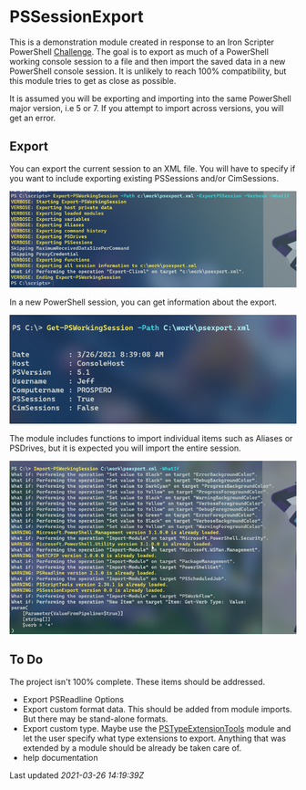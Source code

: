 # PSSessionExport

This is a demonstration module created in response to an Iron Scripter PowerShell [Challenge](https://ironscripter.us/a-powershell-session-challenge-2/). The goal is to export as much of a PowerShell working console session to a file and then import the saved data in a new PowerShell console session. It is unlikely to reach 100% compatibility, but this module tries to get as close as possible.

It is assumed you will be exporting and importing into the same PowerShell major version, i.e 5 or 7. If you attempt to import across versions, you will get an error.

## Export

You can export the current session to an XML file. You will have to specify if you want to include exporting existing PSSessions and/or CimSessions.

![Export session](images/export.png)

In a new PowerShell session, you can get information about the export.

![Get export information](images/get.png)

The module includes functions to import individual items such as Aliases or PSDrives, but it is expected you will import the entire session.

![Import a session](images/import.png)

## To Do

The project isn't 100% complete. These items should be addressed.

- Export PSReadline Options
- Export custom format data. This should be added from module imports. But there may be stand-alone formats.
- Export custom type. Maybe use the [PSTypeExtensionTools](https://github.com/jdhitsolutions/PSTypeExtensionTools) module and let the user specify what type extensions to export. Anything that was extended by a module should be already be taken care of.
- help documentation

Last updated *2021-03-26 14:19:39Z*
